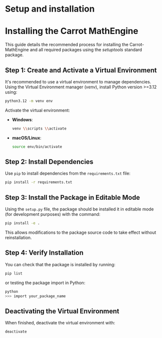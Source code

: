 # Setup and installation

# Installing the Carrot MathEngine

This guide details the recommended process for installing the Carrot-MathEngine and all required packages using the _setuptools_ standard package.

## Step 1: Create and Activate a Virtual Environment

It's recommended to use a virtual environment to manage dependencies. Using the Virtual Environment manager (_venv_), install Python version >=3.12 using:

```sh
python3.12 -m venv env
```

Activate the virtual environment:

- **Windows**:
  ```sh
  venv \\scripts \\activate
  ```
- **macOS/Linux**:
  ```sh
  source env/bin/activate
  ```

## Step 2: Install Dependencies

Use `pip` to install dependencies from the `requirements.txt` file:

```sh
pip install -r requirements.txt
```

## Step 3: Install the Package in Editable Mode

Using the `setup.py` file, the package should be installed it in editable mode (for development purposes) with the command:

```sh
pip install -e .
```

This allows modifications to the package source code to take effect without reinstallation. 

## Step 4: Verify Installation

You can check that the package is installed by running:

```sh
pip list
```

or testing the package import in Python:

```sh
python
>>> import your_package_name
```

## Deactivating the Virtual Environment

When finished, deactivate the virtual environment with:

```sh
deactivate
```

